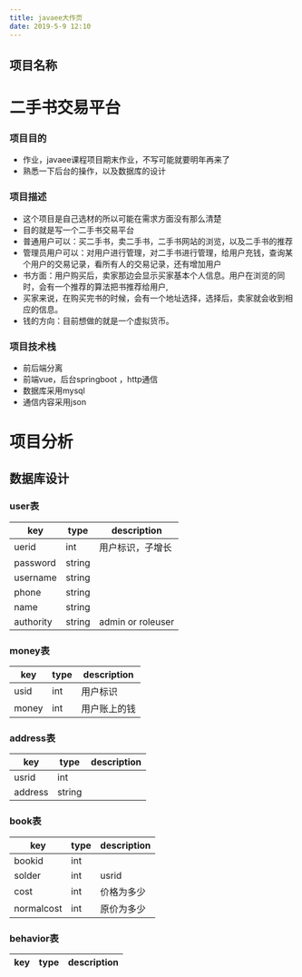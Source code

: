 ```yaml
---
title: javaee大作页
date: 2019-5-9 12:10
---
```


## 项目名称
# 二手书交易平台

### 项目目的
+ 作业，javaee课程项目期末作业，不写可能就要明年再来了
+ 熟悉一下后台的操作，以及数据库的设计

### 项目描述

+ 这个项目是自己选材的所以可能在需求方面没有那么清楚
+ 目的就是写一个二手书交易平台
+ 普通用户可以：买二手书，卖二手书，二手书网站的浏览，以及二手书的推荐
+ 管理员用户可以：对用户进行管理，对二手书进行管理，给用户充钱，查询某个用户的交易记录，看所有人的交易记录，还有增加用户
+ 书方面：用户购买后，卖家那边会显示买家基本个人信息。用户在浏览的同时，会有一个推荐的算法把书推荐给用户,
+ 买家来说，在购买完书的时候，会有一个地址选择，选择后，卖家就会收到相应的信息。
+ 钱的方向：目前想做的就是一个虚拟货币。

### 项目技术栈

+ 前后端分离
+ 前端vue，后台springboot ，http通信
+ 数据库采用mysql
+ 通信内容采用json

# 项目分析

## 数据库设计

### user表

|key|type|description|
|----|---|---|
|uerid|int|用户标识，子增长|
|password|string||
|username|string||
|phone|string||
|name|string||
|authority|string|admin or roleuser|

### money表

|key|type|description|
|---|---|---|
|usid|int|用户标识|
|money|int|用户账上的钱|

### address表

|key|type|description|
|---|---|---|
|usrid|int||
|address|string||

### book表

|key|type|description|
|---|---|---|
|bookid|int||
|solder|int|usrid|
|cost|int|价格为多少|
|normalcost|int|原价为多少|



### behavior表

|key|type|description|
|---|---|---|
